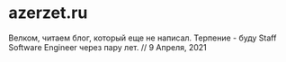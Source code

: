 # azerzet.ru
Велком, читаем блог, который еще не написал. Терпение - буду Staff Software Engineer через пару лет. // 9 Апреля, 2021
